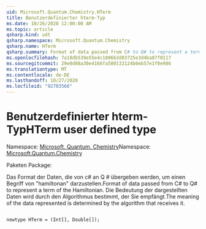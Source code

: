 ```yaml
---
uid: Microsoft.Quantum.Chemistry.HTerm
title: Benutzerdefinierter hterm-Typ
ms.date: 10/26/2020 12:00:00 AM
ms.topic: article
qsharp.kind: udt
qsharp.namespace: Microsoft.Quantum.Chemistry
qsharp.name: HTerm
qsharp.summary: Format of data passed from C# to Q# to represent a term of the Hamiltonian. The meaning of the data represented is determined by the algorithm that receives it.
ms.openlocfilehash: 7a18db539e55e4c1086b3d83725e3d4ba87f0117
ms.sourcegitcommit: 29e0d88a30e4166fa580132124b0eb57e1f0e986
ms.translationtype: MT
ms.contentlocale: de-DE
ms.lasthandoff: 10/27/2020
ms.locfileid: "92703566"
---
```

# <a name="hterm-user-defined-type"></a><span data-ttu-id="71f5c-102">Benutzerdefinierter hterm-Typ</span><span class="sxs-lookup"><span data-stu-id="71f5c-102">HTerm user defined type</span></span>

<span data-ttu-id="71f5c-103">Namespace: [Microsoft. Quantum. Chemistry](xref:Microsoft.Quantum.Chemistry)</span><span class="sxs-lookup"><span data-stu-id="71f5c-103">Namespace: [Microsoft.Quantum.Chemistry](xref:Microsoft.Quantum.Chemistry)</span></span>

<span data-ttu-id="71f5c-104">Paketen [](https://nuget.org/packages/)</span><span class="sxs-lookup"><span data-stu-id="71f5c-104">Package: [](https://nuget.org/packages/)</span></span>


<span data-ttu-id="71f5c-105">Das Format der Daten, die von c# an Q # übergeben werden, um einen Begriff von "hamiltonan" darzustellen.</span><span class="sxs-lookup"><span data-stu-id="71f5c-105">Format of data passed from C# to Q# to represent a term of the Hamiltonian.</span></span>
<span data-ttu-id="71f5c-106">Die Bedeutung der dargestellten Daten wird durch den Algorithmus bestimmt, der Sie empfängt.</span><span class="sxs-lookup"><span data-stu-id="71f5c-106">The meaning of the data represented is determined by the algorithm that receives it.</span></span>

```qsharp

newtype HTerm = (Int[], Double[]);
```

